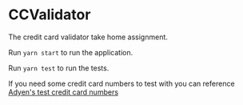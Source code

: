 # CCValidator
The credit card validator take home assignment.

Run `yarn start` to run the application.

Run `yarn test` to run the tests.

If you need some credit card numbers to test with you can reference [Adyen's test credit card numbers](https://docs.adyen.com/development-resources/testing/test-card-numbers/)
